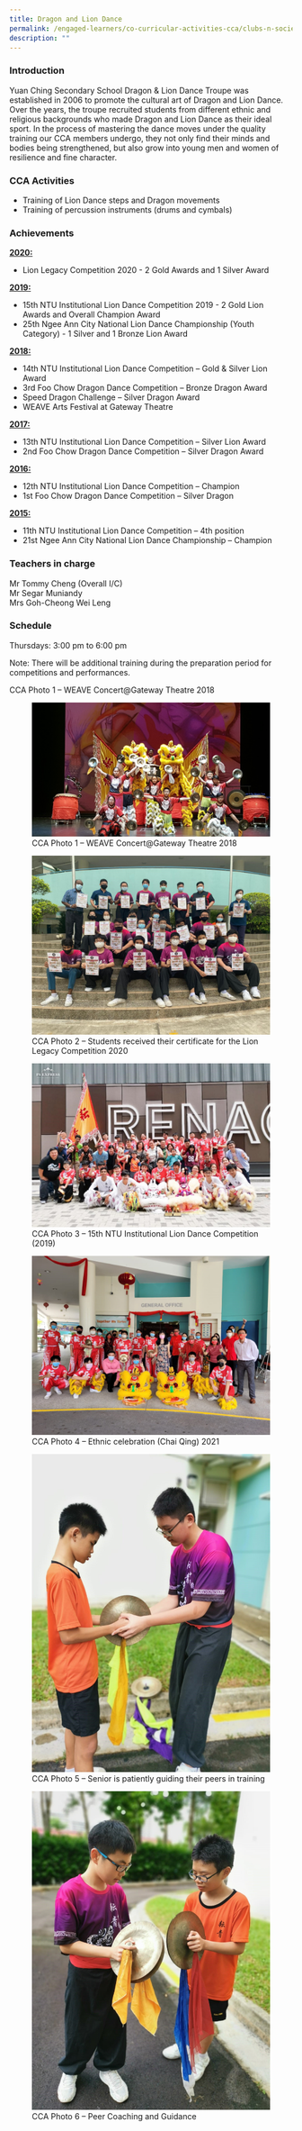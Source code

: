 ```yaml
---
title: Dragon and Lion Dance
permalink: /engaged-learners/co-curricular-activities-cca/clubs-n-societies/dragon-and-lion-dance/
description: ""
---
```



### Introduction

Yuan Ching Secondary School Dragon & Lion Dance Troupe was established in 2006 to promote the cultural art of Dragon and Lion Dance. Over the years, the troupe recruited students from different ethnic and religious backgrounds who made Dragon and Lion Dance as their ideal sport. In the process of mastering the dance moves under the quality training our CCA members undergo, they not only find their minds and bodies being strengthened, but also grow into young men and women of resilience and fine character.

### CCA Activities

*   Training of Lion Dance steps and Dragon movements
*   Training of percussion instruments (drums and cymbals)

### Achievements

<u><strong> 2020: </strong></u>

* Lion Legacy Competition 2020 - 2 Gold Awards and 1 Silver Award


<u><strong> 2019: </strong></u>

*   15th NTU Institutional Lion Dance Competition 2019 - 2 Gold Lion Awards and Overall Champion Award
*   25th Ngee Ann City National Lion Dance Championship (Youth Category) - 1 Silver and 1 Bronze Lion Award  

<u><strong> 2018: </strong></u>

*   14th NTU Institutional Lion Dance Competition – Gold & Silver Lion Award
*   3rd Foo Chow Dragon Dance Competition – Bronze Dragon Award
*   Speed Dragon Challenge – Silver Dragon Award
*   WEAVE Arts Festival at Gateway Theatre

<u><strong> 2017: </strong></u>

*   13th NTU Institutional Lion Dance Competition – Silver Lion Award
*   2nd Foo Chow Dragon Dance Competition – Silver Dragon Award

<u><strong> 2016: </strong></u>

*   12th NTU Institutional Lion Dance Competition – Champion
*   1st Foo Chow Dragon Dance Competition – Silver Dragon

<u><strong> 2015: </strong></u>

*   11th NTU Institutional Lion Dance Competition – 4th position
*   21st Ngee Ann City National Lion Dance Championship – Champion

### Teachers in charge

Mr Tommy Cheng (Overall I/C) <br>
Mr Segar Muniandy <br>
Mrs Goh-Cheong Wei Leng

### Schedule

Thursdays: 3:00 pm to 6:00 pm

Note: There will be additional training during the preparation period for competitions and performances.

CCA Photo 1 – WEAVE Concert@Gateway Theatre 2018

<figure>  
<img src="/images/Dragon%20and%20Lion%20Dance-1.jpg">  
<figcaption> CCA Photo 1 – WEAVE Concert@Gateway Theatre 2018 </figcaption>  
</figure>

<figure>  
<img src="/images/Dragon%20and%20Lion%20Dance-2.jpg">  
<figcaption> CCA Photo 2 – Students received their certificate for the Lion Legacy Competition 2020 </figcaption>  
</figure>

<figure>  
<img src="/images/Dragon%20and%20Lion%20Dance-3.jpg">  
<figcaption> CCA Photo 3 – 15th NTU Institutional Lion Dance Competition (2019)</figcaption>  
</figure>

<figure>  
<img src="/images/Dragon%20and%20Lion%20Dance-4.jpg">  
<figcaption> CCA Photo 4 – Ethnic celebration (Chai Qing) 2021 </figcaption>  
</figure>

<figure>  
<img src="/images/Dragon%20and%20Lion%20Dance-5.jpg">  
<figcaption> CCA Photo 5 – Senior is patiently guiding their peers in training </figcaption>  
</figure>

<figure>  
<img src="/images/Dragon%20and%20Lion%20Dance-6.jpg">  
<figcaption> CCA Photo 6 – Peer Coaching and Guidance </figcaption>  
</figure>